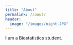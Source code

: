 ```yaml
---
title: "About"
permalink: /about/
header:
  image: "/images/night.JPG"
---
```

I am a Biostatistics student.
